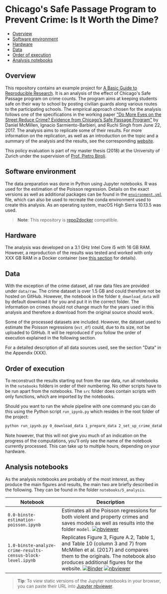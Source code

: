  # Chicago's Safe Passage Program to Prevent Crime: Is It Worth the Dime?<!-- omit in toc -->
- [Overview](#overview)
- [Software environment](#software-environment)
- [Hardware](#hardware)
- [Data](#data)
- [Order of execution](#order-of-execution)
- [Analysis notebooks](#analysis-notebooks)

## Overview
This repository contains an example project for [A Basic Guide to Reproducible Research](https://binste.github.io/basic_reproducibility_guide/). It is an analysis of the effect of Chicago's Safe Passage program on crime counts. The program aims at keeping students safe on their way to school by posting civilian guards along various routes to the participating schools. The empirical approach chosen for the analysis follows one of the specifications in the working paper ["Do More Eyes on the Street Reduce Crime? Evidence from Chicago’s Safe Passage Program"](https://ignaciomsarmiento.github.io/assets/Safe_Passage_WP.pdf) by Daniel McMillen, Ignacio Sarmiento-Barbieri, and Ruchi Singh from June 22, 2017. The analysis aims to replicate some of their results. For more information on the replication, as well as an introduction on the topic and a summary of the analysis and the results, see the corresponding [website](https://binste.github.io/basic_reproducibility_guide/example_project/introduction).

This policy evaluation is part of my master thesis (2018) at the University of Zurich under the supervision of [Prof. Pietro Biroli](https://sites.google.com/site/pietrobiroli/home).

## Software environment
The data preparation was done in Python using Jupyter notebooks. R was used for the estimation of the Poisson regression. Details on the exact versions as well as additional packages can be found in the [`environment.yml`](environment.yml) file, which can also be used to recreate the conda environment used to create this analysis. As an operating system, macOS High Sierra 10.13.5 was used.

> **Note**: This repository is [repo2docker](https://github.com/jupyter/repo2docker) compatible.

## Hardware
The analysis was developed on a 3.1 GHz Intel Core i5 with 16 GB RAM. However, a reproduction of the results was tested and worked with only XXX GB RAM in a Docker container (see [this section](#run-it-in-a-docker-container) for details).

## Data
With the exception of the crime dataset, all raw data files are provided under `data/raw`. The crime dataset is over 1.5 GB and could therefore not be hosted on GitHub. However, the notebook in the folder `0_download_data` will by default download it for you and put it in the correct folder. The information on crimes should not change much for the years used in this analysis and therefore a download from the original source should work.

Some of the processed datasets are included. However, the dataset used to estimate the Poisson regressions (`est_df`) could, due to its size, not be uploaded to GitHub. It will be reproduced if you follow the order of execution explained in the following section.

For a detailed description of all data sources used, see the section "Data" in the Appendix (XXX).

## Order of execution
To reconstruct the results starting out from the raw data, run all notebooks in the `notebooks` folders in order of their numbering. No other scripts have to be run apart from the notebooks. The `src` folder does contain scripts with only functions, which are imported by the notebooks.

Should you want to run the whole pipeline with one command you can do this using the Python script `run_ipynb.py` which resides in the root folder of the project:
```bash
python run_ipynb.py 0_download_data 1_prepare_data 2_set_up_crime_database 3_match_datasets 4_combine_for_analysis 5_analysis
```
Note however, that this will not give you much of an indication on the progress of the computations, you'll only see the name of the notebook currently processed. This can take up to multiple hours, depending on your hardware.

## Analysis notebooks
As the analysis notebooks are probably of the most interest, as they produce the main figures and results, the main two are briefly described in the following. They can be found in the folder `notebooks/5_analysis`.

| Notebook | Description |
| -------- | ----------- |
| `0.0-binste-estimation-poisson.ipynb` | Estimates all the Poisson regressions for both violent and property crimes and saves models as well as results into the folder `model`. [![nbviewer](https://img.shields.io/badge/render-nbviewer-orange.svg)](https://nbviewer.jupyter.org/github/binste/chicago_safepassage_evaluation/blob/master/notebooks/5_analysis/0.0-binste-estimation-poisson.ipynb)|
| `1.0-binste-analyze-crime-results-census-block-level.ipynb` | Replicates Figure 3, Figure A.2, Table 1, and Table 10 (column 3 and 7) from McMillen et al. (2017) and compares them to the originals. The notebook also produces additional figures for the website. [![Binder](https://mybinder.org/badge.svg)](https://mybinder.org/v2/gh/binste/chicago_safepassage_evaluation/master?filepath=notebooks%2F5_analysis%2F1.0-binste-analyze-crime-results-census-block-level.ipynb) [![nbviewer](https://img.shields.io/badge/render-nbviewer-orange.svg)](https://nbviewer.jupyter.org/github/binste/chicago_safepassage_evaluation/blob/master/notebooks/5_analysis/1.0-binste-analyze-crime-results-census-block-level.ipynb)|

> **Tip**: To view static versions of the Jupyter notebooks in your browser, you can paste their URL into [Jupyter nbviewer](http://nbviewer.jupyter.org/).